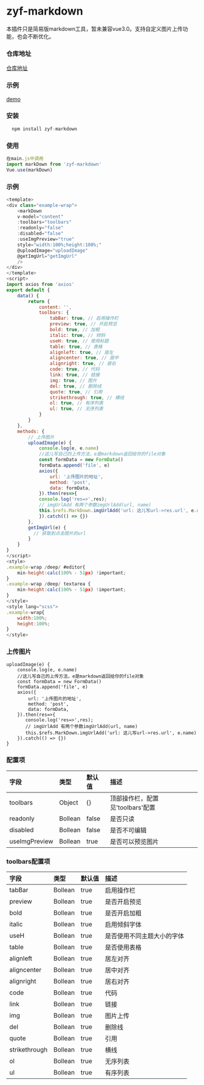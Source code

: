 # zyf-markdown
本插件只是简易版markdown工具，暂未兼容vue3.0。支持自定义图片上传功能，也会不断优化。
### 仓库地址
[仓库地址](https://gitee.com/zhangyifen/zyf-mark-down.git)

### 示例
[demo](https://www.cwgj.xyz/m/markdown)

### 安装

```javascript
  npm install zyf-markdown
```

### 使用

```javascript
在main.js中调用
import markDown from 'zyf-markdown'
Vue.use(markDown)
```
### 示例

```javascript
<template>
<div class="example-wrap">
    <markDown 
    v-model="content" 
    :toolbars="toolbars" 
    :readonly="false" 
    :disabled="false"
    :useImgPreview="true"
    style="width:100%;height:100%;"
    @uploadImage="uploadImage"
    @getImgUrl="getImgUrl"
    />
</div>
</template>
<script>
import axios from 'axios'
export default {
    data() {
        return {
            content: '',
            toolbars: {
                tabBar: true, // 启用操作栏
                preview: true, // 开启预览
                bold: true, // 加粗
                italic: true, // 倾斜
                useH: true, // 使用标题
                table: true, // 表格
                alignleft: true, // 居左
                aligncenter: true, // 居中
                alignright: true, // 居右
                code: true, // 代码
                link: true, // 链接
                img: true, // 图片
                del: true, // 删除线
                quote: true, // 引用
                strikethrough: true, // 横线
                ol: true, // 有序列表
                ul: true, // 无序列表
            }
        }
    },
    methods: {
        // 上传图片
        uploadImage(e) {
            console.log(e, e.name)
            //这儿写自己的上传方法，e是markdown返回给你的file对象
            const formData = new FormData()
            formData.append('file', e)
            axios({
                url: '上传图片的地址',
                method: 'post',
                data: formData,
            }).then(res=>{
            console.log('res=>',res);
            // imgUrlAdd 有两个参数imgUrlAdd(url, name)
            this.$refs.MarkDown.imgUrlAdd('url: 这儿写url->res.url', e.name)           
            }).catch(() => {})
        },
        getImgUrl(e) {
          // 获取到点击图片的url
        }
    }
}
</script>
<style>
.example-wrap /deep/ #editor{
    min-height:calc(100% - 51px) !important;
}
.example-wrap /deep/ textarea {
    min-height:calc(100% - 51px) !important;
}
</style>
<style lang="scss">
.example-wrap{
    width:100%;
    height:100%;
}
</style>
```
### 上传图片
```
uploadImage(e) {
    console.log(e, e.name)
    //这儿写自己的上传方法，e是markdown返回给你的file对象
    const formData = new FormData()
    formData.append('file', e)
    axios({
        url: '上传图片的地址',
        method: 'post',
        data: formData,
    }).then(res=>{
       console.log('res=>',res);
       // imgUrlAdd 有两个参数imgUrlAdd(url, name)
       this.$refs.MarkDown.imgUrlAdd('url: 这儿写url->res.url', e.name)           
    }).catch(() => {})
}
```
### 配置项
|字段|类型|默认值|描述|
|:-----|:-----|:-----|:-----|
|toolbars|Object|{}|顶部操作栏，配置见'toolbars'配置|
|readonly|Bollean|false|是否只读|
|disabled|Bollean|false|是否不可编辑|
|useImgPreview|Bollean|true|是否可以预览图片|

### toolbars配置项

|字段|类型|默认值|描述|
|:-----|:-----|:-----|:-----|
|tabBar|Bollean|true|启用操作栏|
|preview|Bollean|true|是否开启预览|
|bold|Bollean|true|是否开启加粗|
|italic|Bollean|true|启用倾斜字体|
|useH|Bollean|true|是否使用不同主题大小的字体|
|table|Bollean|true|是否使用表格|
|alignleft|Bollean|true|居左对齐|
|aligncenter|Bollean|true|居中对齐|
|alignright|Bollean|true|居右对齐|
|code|Bollean|true|代码|
|link|Bollean|true|链接|
|img|Bollean|true|图片上传|
|del|Bollean|true|删除线|
|quote|Bollean|true|引用|
|strikethrough|Bollean|true|横线|
|ol|Bollean|true|无序列表|
|ul|Bollean|true|有序列表|
